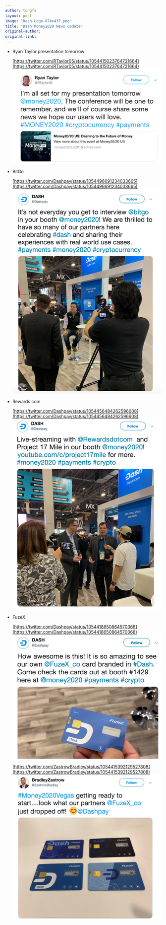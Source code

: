 ```yaml
---
author: tungfa
layout: post
image: "Dash-Logo-874x437.png"
title: "Dash Money2020 News update"
original-author:
original-link:
---
```


- Ryan Taylor presentation tomorrow:

	[https://twitter.com/RTaylor05/status/1054415023764721664](https://twitter.com/RTaylor05/status/1054415023764721664)
	![money2020-ryan](/assets/img/blog/money2020-ryan.jpg)

- BitGo

	[https://twitter.com/Dashpay/status/1054496691234033665](https://twitter.com/Dashpay/status/1054496691234033665)
	![money2020-bitgo](/assets/img/blog/money2020-bitgo.jpg)

- Rewards.com

	[https://twitter.com/Dashpay/status/1054456484262596608](https://twitter.com/Dashpay/status/1054456484262596608)
	![money2020-rewards](/assets/img/blog/money2020-rewards.jpg)

- FuzeX

	[https://twitter.com/Dashpay/status/1054418650864570368](https://twitter.com/Dashpay/status/1054418650864570368)
	![money2020-fuzex](/assets/img/blog/money2020-fuzex.jpg)

	[https://twitter.com/ZastrowBradley/status/1054415392129527808](https://twitter.com/ZastrowBradley/status/1054415392129527808)
	![money2020-bradley](/assets/img/blog/money2020-bradley.jpg)